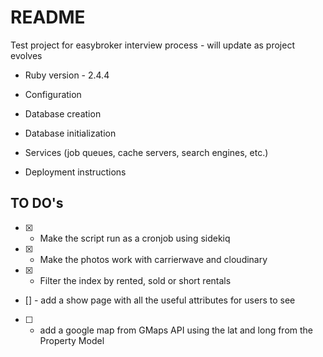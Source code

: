 # README

Test project for easybroker interview process - will update as project evolves

* Ruby version - 2.4.4
  
* Configuration

* Database creation

* Database initialization

* Services (job queues, cache servers, search engines, etc.)

* Deployment instructions

## TO DO's 

* [X] - Make the script run as a cronjob using sidekiq
* [X] - Make the photos work with carrierwave and cloudinary
* [X] - Filter the index by rented, sold or short rentals
* [] - add a show page with all the useful attributes for users to see
* [ ] - add a google map from GMaps API using the lat and long from the Property Model